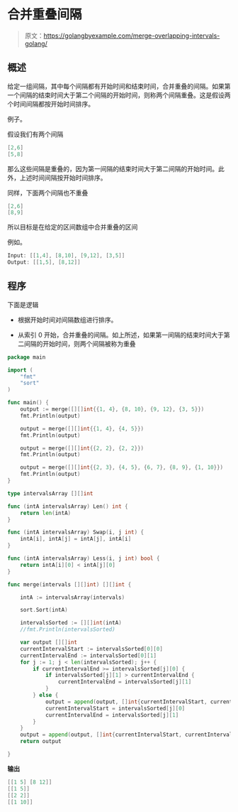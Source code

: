 # 合并重叠间隔

> 原文：<https://golangbyexample.com/merge-overlapping-intervals-golang/>

## **概述**

给定一组间隔，其中每个间隔都有开始时间和结束时间，合并重叠的间隔。如果第一个间隔的结束时间大于第二个间隔的开始时间，则称两个间隔重叠。这是假设两个时间间隔都按开始时间排序。

例子。

假设我们有两个间隔

```go
[2,6]
[5,8]
```

那么这些间隔是重叠的，因为第一间隔的结束时间大于第二间隔的开始时间。此外，上述时间间隔按开始时间排序。

同样，下面两个间隔也不重叠

```go
[2,6]
[8,9]
```

所以目标是在给定的区间数组中合并重叠的区间

例如。

```go
Input: [[1,4], [8,10], [9,12], [3,5]]
Output: [[1,5], [8,12]]
```

## **程序**

下面是逻辑

*   根据开始时间对间隔数组进行排序。

*   从索引 0 开始，合并重叠的间隔。如上所述，如果第一间隔的结束时间大于第二间隔的开始时间，则两个间隔被称为重叠

```go
package main

import (
	"fmt"
	"sort"
)

func main() {
	output := merge([][]int{{1, 4}, {8, 10}, {9, 12}, {3, 5}})
	fmt.Println(output)

	output = merge([][]int{{1, 4}, {4, 5}})
	fmt.Println(output)

	output = merge([][]int{{2, 2}, {2, 2}})
	fmt.Println(output)

	output = merge([][]int{{2, 3}, {4, 5}, {6, 7}, {8, 9}, {1, 10}})
	fmt.Println(output)
}

type intervalsArray [][]int

func (intA intervalsArray) Len() int {
	return len(intA)
}

func (intA intervalsArray) Swap(i, j int) {
	intA[i], intA[j] = intA[j], intA[i]
}

func (intA intervalsArray) Less(i, j int) bool {
	return intA[i][0] < intA[j][0]
}

func merge(intervals [][]int) [][]int {

	intA := intervalsArray(intervals)

	sort.Sort(intA)

	intervalsSorted := [][]int(intA)
	//fmt.Println(intervalsSorted)

	var output [][]int
	currentIntervalStart := intervalsSorted[0][0]
	currentIntervalEnd := intervalsSorted[0][1]
	for j := 1; j < len(intervalsSorted); j++ {
		if currentIntervalEnd >= intervalsSorted[j][0] {
			if intervalsSorted[j][1] > currentIntervalEnd {
				currentIntervalEnd = intervalsSorted[j][1]
			}
		} else {
			output = append(output, []int{currentIntervalStart, currentIntervalEnd})
			currentIntervalStart = intervalsSorted[j][0]
			currentIntervalEnd = intervalsSorted[j][1]
		}
	}
	output = append(output, []int{currentIntervalStart, currentIntervalEnd})
	return output

}
```

**输出**

```go
[[1 5] [8 12]]
[[1 5]]
[[2 2]]
[[1 10]]
```

